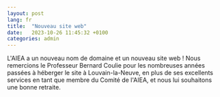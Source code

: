 ```yaml
---
layout: post
lang: fr
title:  "Nouveau site web"
date:   2023-10-26 11:45:32 +0100
categories: admin
---
```

L'AIEA a un nouveau nom de domaine et un nouveau site web ! Nous remercions le Professeur Bernard Coulie pour les nombreuses années passées à héberger le site à Louvain-la-Neuve, en plus de ses excellents services en tant que membre du Comité de l'AIEA, et nous lui souhaitons une bonne retraite.